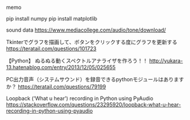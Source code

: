 
memo

pip install numpy
pip install matplotlib

sound data
https://www.mediacollege.com/audio/tone/download/


Tkinterでグラフを描画して、ボタンをクリックする度にグラフを更新する
https://teratail.com/questions/101723

【Python】 ぬるぬる動くスペクトルアナライザを作ろう！！
http://yukara-13.hatenablog.com/entry/2013/12/05/025655

PC出力音声（システムサウンド）を録音できるpythonモジュールはありますか？
https://teratail.com/questions/79199

Loopback ('What u hear') recording in Python using PyAudio
https://stackoverflow.com/questions/23295920/loopback-what-u-hear-recording-in-python-using-pyaudio
